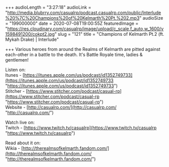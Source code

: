 +++
audioLength = "3:27:18"
audioLink = "http://media.blubrry.com/casualrp/podcast.casualrp.com/public/Interlude%20%7C%20Champions%20of%20Kelmarth%20Pt.%202.mp3"
audioSize = "199000000"
date = 2020-07-08T19:00:55Z
featuredImage = "https://res.cloudinary.com/casualrp/image/upload/c_scale,f_auto,w_1600/v1598491200/cokpt2.jpg"
slug = "121"
title = "Champions of Kelmarth Pt.2 (ft. Mykah Drake) | Interlude"

+++
Various heroes from around the Realms of Kelmarth are pitted against each-other in a battle to the death. It's Battle Royale time, ladies & gentlemen! 

Listen on:   
Itunes - [https://itunes.apple.com/us/podcast/id1352749733](https://itunes.apple.com/us/podcast/id1352749733 "https://itunes.apple.com/us/podcast/id1352749733")   
Stitcher - [https://www.stitcher.com/podcast/casual-rp](https://www.stitcher.com/podcast/casual-rp "https://www.stitcher.com/podcast/casual-rp")   
Website - [http://casualrp.com/](http://casualrp.com/ "http://casualrp.com/") 

Watch live on:   
Twitch - [https://www.twitch.tv/casualrp](https://www.twitch.tv/casualrp "https://www.twitch.tv/casualrp")   
  
Read about it on:   
Wikia - [http://therealmsofkelmarth.fandom.com/](http://therealmsofkelmarth.fandom.com/ "http://therealmsofkelmarth.fandom.com/")